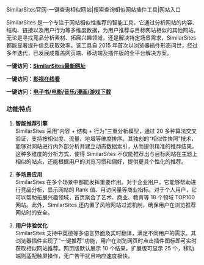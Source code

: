 SimilarSites官网-一键查询相似网站|搜索查询相似网站插件工具|网站入口

SimilarSites 是一个专注于网站相似性推荐的智能工具。它通过分析网站的内容、结构、链接以及用户行为等多维度数据，为用户推荐与目标网站相似的其他网站。无论是寻找竞品分析素材、拓展兴趣领域，还是解决特定场景需求，SimilarSites 都能显著提升信息获取效率。该工具自 2015 年首次以浏览器插件形态问世，经过多年迭代，已发展成覆盖网页端、移动端及插件版的全平台解决方案。

<p><strong>一键访问：</strong><a href="https://www.ggonav.com/sites/5703.html" target="_blank" ><strong>SimilarSites最新网址</strong></a></p>
<p><strong>一键访问：</strong><a href="https://www.rymdh.com/favorites/yingshi" target="_blank" ><strong>影视在线看</strong></a></p>
<p><strong>一键访问：</strong><a href="https://wangpanziyuan.pages.dev/" target="_blank" ><strong>电子书/电影/音乐/漫画/游戏下载</strong></a></p>

### 功能特点
1. **智能推荐引擎**  
   SimilarSites 采用“内容 + 结构 + 行为”三重分析模型，通过 20 多种算法交叉验证，支持按相似度、流量、地域等维度排序。其独创的“相似性快照”技术，能够对网站进行内外部分析并建立动态数据索引，从而提供精准的推荐结果。这种多维度的分析方式，使得 SimilarSites 不仅能推荐出与目标网站在主题上相似的站点，还能根据用户的浏览习惯和偏好，提供更具个性化的推荐。

2. **多场景应用**  
   SimilarSites 在多个场景中都能发挥重要作用。对于企业用户，它能够帮助进行竞品分析，显示网站的 Rank 值、月访问量等商业指标。对于个人用户，它可以帮助拓展兴趣领域，首页聚合了艺术、商业、教育等 18 个领域 TOP100 网站。此外，SimilarSites 还内置了风险网站过滤机制，确保用户在浏览推荐网站时的安全。

3. **用户体验优化**  
   SimilarSites 支持中英德等多语言界面及实时翻译，满足不同用户的需求。其浏览器插件实现了“一键推荐”功能，用户在浏览网页时点击插件图标即可实时获取相似网站推荐。网页版默认展示 10 个结果，扩展版可显示 25 个，移动端则适配触屏操作，无广告干扰且响应速度极快。


